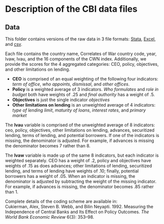 # Description of the CBI data files 

<h2>Data</h2>
This folder contains versions of the raw data in 3 file formats: <a href='cbi2021.dta'>Stata</a>, <a href='cbi2021.xlsx'>Excel</a>, and <a href='cbi2021.csv'>csv</a>. 

Each file contains the country name, Correlates of War country code, year, lvaw, lvau, and the 16 components of the CWN index. Additionally, we provide the scores for the 4 aggregated categories: CEO, policy, objectives, and other limitations on lending. 
<ul>
<li><b>CEO</b> is comprised of an equal weighting of the following four indicators: <i>term of office</i>, <i>who appoints</i>, <i>dismissal</i>, and <i>other offices</i>.</li>
<li><b>Policy</b> is a weighted average of 3 indicators. <i>Who formulates</i> and <i>role in budget</i> both have weights of .25 and <i>final authority</i> has a weight of .5.</li>
<li><b>Objectives</b> is just the single indicator <i>objectives</i></li>
<li><b>Other limitations on lending</b> is an unweighted average of 4 indicators: <i>type of lending limit</i>, <i>maturity of loans</i>, <i>interest rates</i>, and <i>primary market</i></li>
</ul>

The <b>lvau</b> variable is comprised of the unweighted average of 8 indicators: ceo, policy, objectives, other limitations on lending, advances, securitized lending, terms of lending, and potential borrowers. If one of the indicators is missing, the denominator is adjusted. For example, if advances is missing the denominator becomes 7 rather than 8. 

The <b>lvaw</b> variable is made up of the same 8 indicators, but each indicator is weighted separately. CEO has a weight of .2, policy and objectives have weights of .15 as does advances; other limitations of lending, securitized lending, and terms of lending have weights of .10; finally, potential borrowers has a weight of .05. When an indicator is missing, the denominator is adjusted by subtracting the weight of the missing indicator. For example, if advances is missing, the denominator becomes .85 rather than 1.

Complete details of the coding scheme are available in:  
Cukierman, Alex, Steven B. Webb, and Bilin Neyapti. 1992. Measuring the Independence of Central Banks and Its Effect on Policy Outcomes. <i>The World Bank Economic Review</i> 6(3): 353–98.

